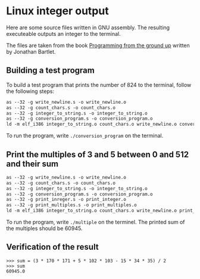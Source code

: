 # Linux integer output

Here are some source files written in GNU assembly. The resulting executeable outputs an integer to the terminal.

The files are taken from the book
[Programming from the ground up](https://www.cs.princeton.edu/courses/archive/spr04/cos217/reading/ProgrammingGroundUp-1-0-booksize.pdf)
written by Jonathan Bartlet.


## Building a test program

To build a test program that prints the number of 824 to the terminal, follow the following steps:

``` makefile
as --32 -g write_newline.s -o write_newline.o
as --32 -g count_chars.s -o count_chars.o
as --32 -g integer_to_string.s -o integer_to_string.o
as --32 -g conversion_program.s -o conversion_program.o
ld -m elf_i386 integer_to_string.o count_chars.o write_newline.o conversion_program.o -o conversion_program
```

To run the program, write `./conversion_program` on the terminal.


## Print the multiples of 3 and 5 between 0 and 512 and their sum



``` makefile
as --32 -g write_newline.s -o write_newline.o
as --32 -g count_chars.s -o count_chars.o
as --32 -g integer_to_string.s -o integer_to_string.o
as --32 -g conversion_program.s -o conversion_program.o
as --32 -g print_inreger.s -o print_integer.o
as --32 -g print_multiples.s -o print_multiples.o
ld -m elf_i386 integer_to_string.o count_chars.o write_newline.o print_integer.o print_multiples -o multiple
```

To run the program, write `./multiple` on the terminel. The printed sum of the multiples should be 60945.


## Verification of the result



``` python-console
>>> sum = (3 * 170 * 171 + 5 * 102 * 103 - 15 * 34 * 35) / 2
>>> sum
60945.0
```



